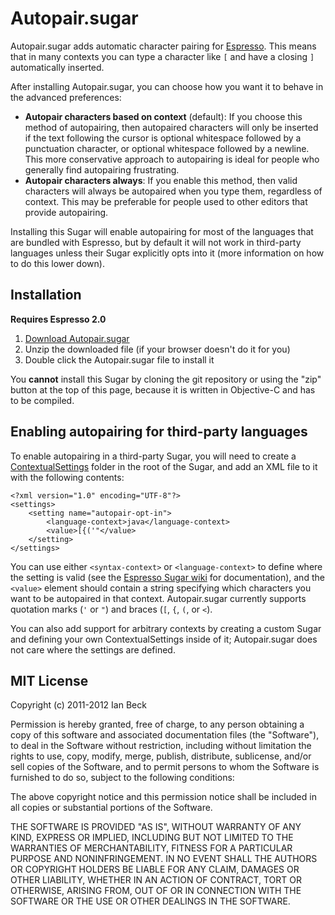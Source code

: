# Autopair.sugar

Autopair.sugar adds automatic character pairing for [Espresso](http://macrabbit.com/espresso/). This means that in many contexts you can type a character like `[` and have a closing `]` automatically inserted.

After installing Autopair.sugar, you can choose how you want it to behave in the advanced preferences:

* **Autopair characters based on context** (default): If you choose this method of autopairing, then autopaired characters will only be inserted if the text following the cursor is optional whitespace followed by a punctuation character, or optional whitespace followed by a newline. This more conservative approach to autopairing is ideal for people who generally find autopairing frustrating.
* **Autopair characters always**: If you enable this method, then valid characters will always be autopaired when you type them, regardless of context. This may be preferable for people used to other editors that provide autopairing.

Installing this Sugar will enable autopairing for most of the languages that are bundled with Espresso, but by default it will not work in third-party languages unless their Sugar explicitly opts into it (more information on how to do this lower down).

## Installation

**Requires Espresso 2.0**

1. [Download Autopair.sugar](https://github.com/downloads/onecrayon/Autopair-sugar/Autopair.sugar.zip)
2. Unzip the downloaded file (if your browser doesn't do it for you)
3. Double click the Autopair.sugar file to install it

You **cannot** install this Sugar by cloning the git repository or using the "zip" button at the top of this page, because it is written in Objective-C and has to be compiled.

## Enabling autopairing for third-party languages

To enable autopairing in a third-party Sugar, you will need to create a [ContextualSettings](http://wiki.macrabbit.com/index/ContextualSettings/) folder in the root of the Sugar, and add an XML file to it with the following contents:

    <?xml version="1.0" encoding="UTF-8"?>
    <settings>
        <setting name="autopair-opt-in">
            <language-context>java</language-context>
            <value>[{('"</value>
        </setting>
    </settings>

You can use either `<syntax-context>` or `<language-context>` to define where the setting is valid (see the [Espresso Sugar wiki](http://wiki.macrabbit.com/index/ActionXML/#actions) for documentation), and the `<value>` element should contain a string specifying which characters you want to be autopaired in that context. Autopair.sugar currently supports quotation marks (`'` or `"`) and braces (`[`, `{`, `(`, or `<`).

You can also add support for arbitrary contexts by creating a custom Sugar and defining your own ContextualSettings inside of it; Autopair.sugar does not care where the settings are defined.

## MIT License

Copyright (c) 2011-2012 Ian Beck

Permission is hereby granted, free of charge, to any person obtaining a copy of this software and associated documentation files (the "Software"), to deal in the Software without restriction, including without limitation the rights to use, copy, modify, merge, publish, distribute, sublicense, and/or sell copies of the Software, and to permit persons to whom the Software is furnished to do so, subject to the following conditions:

The above copyright notice and this permission notice shall be included in all copies or substantial portions of the Software.

THE SOFTWARE IS PROVIDED "AS IS", WITHOUT WARRANTY OF ANY KIND, EXPRESS OR IMPLIED, INCLUDING BUT NOT LIMITED TO THE WARRANTIES OF MERCHANTABILITY, FITNESS FOR A PARTICULAR PURPOSE AND NONINFRINGEMENT. IN NO EVENT SHALL THE AUTHORS OR COPYRIGHT HOLDERS BE LIABLE FOR ANY CLAIM, DAMAGES OR OTHER LIABILITY, WHETHER IN AN ACTION OF CONTRACT, TORT OR OTHERWISE, ARISING FROM, OUT OF OR IN CONNECTION WITH THE SOFTWARE OR THE USE OR OTHER DEALINGS IN THE SOFTWARE.
